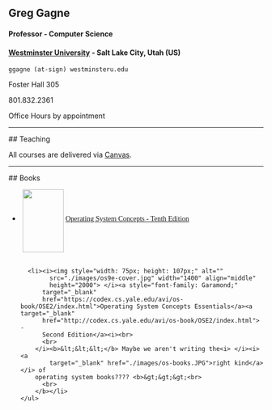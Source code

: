 ## Greg Gagne
#### Professor - Computer Science
#### <a href="https://westminsteru.edu" target = "_blank">Westminster University</a> - Salt Lake City, Utah (US)

`ggagne (at-sign) westminsteru.edu`

Foster Hall 305

801.832.2361

Office Hours by appointment

<hr>
## Teaching

All courses are delivered via <a href="https://westminster.instructure.com" target="_blank">Canvas</a>.

<hr>
## Books

<ul>
      <li>&nbsp;<img src="./images/os10-cover.jpg" alt="" width="81"
          align="middle" height="125"> <span style="font-family:
          Garamond;"></span><span style="font-family: Garamond;"><a
            target="_blank"
            href="https://codex.cs.yale.edu/avi/os-book/OS10/index.html">Operating System Concepts - Tenth Edition</a>&nbsp; <br>
          <br>
        </span></li>
      
      
      <li><i><img style="width: 75px; height: 107px;" alt=""
            src="./images/os9e-cover.jpg" width="1400" align="middle"
            height="2000"> </i><a style="font-family: Garamond;"
          target="_blank"
          href="https://codex.cs.yale.edu/avi/os-book/OSE2/index.html">Operating System Concepts Essentials</a><a target="_blank"
          href="http://codex.cs.yale.edu/avi/os-book/OSE2/index.html"> -
          Second Edition</a><i><br>
          <br>
        </i><b>&lt;&lt;&lt;</b> Maybe we aren't writing the<i> </i><i><a
            target="_blank" href="./images/os-books.JPG">right kind</a></i> of
        operating system books???? <b>&gt;&gt;&gt;<br>
          <br>
        </b></li>
    </ul>
